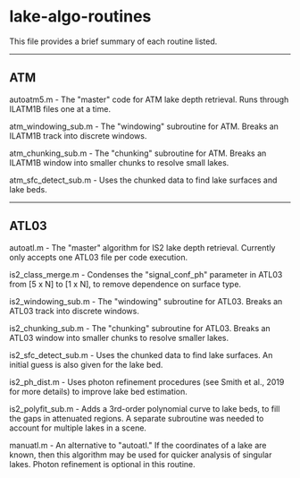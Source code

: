 # lake-algo-routines

This file provides a brief summary of each routine listed.

--------------------------------------------------------------------------------
## ATM
autoatm5.m - The "master" code for ATM lake depth retrieval. Runs through ILATM1B files one at a time.

atm_windowing_sub.m - The "windowing" subroutine for ATM. Breaks an ILATM1B track into discrete windows.

atm_chunking_sub.m - The "chunking" subroutine for ATM. Breaks an ILATM1B window into smaller chunks to resolve small lakes.

atm_sfc_detect_sub.m - Uses the chunked data to find lake surfaces and lake beds.

--------------------------------------------------------------------------------
## ATL03
autoatl.m - The "master" algorithm for IS2 lake depth retrieval. Currently only accepts one ATL03 file per code execution.

is2_class_merge.m - Condenses the "signal_conf_ph" parameter in ATL03 from [5 x N] to [1 x N], to remove dependence on surface type.

is2_windowing_sub.m - The "windowing" subroutine for ATL03. Breaks an ATL03 track into discrete windows.

is2_chunking_sub.m - The "chunking" subroutine for ATL03. Breaks an ATL03 window into smaller chunks to resolve smaller lakes.

is2_sfc_detect_sub.m - Uses the chunked data to find lake surfaces. An initial guess is also given for the lake bed.

is2_ph_dist.m - Uses photon refinement procedures (see Smith et al., 2019 for more details) to improve lake bed estimation. 

is2_polyfit_sub.m - Adds a 3rd-order polynomial curve to lake beds, to fill the gaps in attenuated regions. A separate subroutine was needed to account for multiple lakes in a scene.

manuatl.m - An alternative to "autoatl." If the coordinates of a lake are known, then this algorithm may be used for quicker analysis of singular lakes. Photon refinement is optional in this routine.

